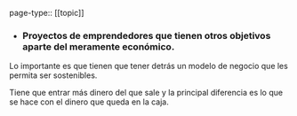 page-type:: [[topic]]
- ### Proyectos de emprendedores que tienen otros objetivos aparte del meramente económico.

Lo importante es que tienen que tener detrás un modelo de negocio que les permita ser sostenibles.

Tiene que entrar más dinero del que sale y la principal diferencia es lo que se hace con el dinero que queda en la caja.


